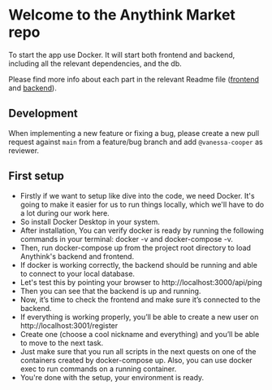 # Welcome to the Anythink Market repo

To start the app use Docker. It will start both frontend and backend, including all the relevant dependencies, and the db.

Please find more info about each part in the relevant Readme file ([frontend](frontend/readme.md) and [backend](backend/README.md)).

## Development

When implementing a new feature or fixing a bug, please create a new pull request against `main` from a feature/bug branch and add `@vanessa-cooper` as reviewer.

## First setup

- Firstly if we want to setup like dive into the code, we need Docker. It's going to make it easier for us to run things locally, which we'll have to do a lot during our work here.
- So install Docker Desktop in your system.
- After installation, You can verify docker is ready by running the following commands in your terminal: docker -v and docker-compose -v.
- Then, run docker-compose up from the project root directory to load Anythink's backend and frontend.
- If docker is working correctly, the backend should be running and able to connect to your local database.
- Let's test this by pointing your browser to http://localhost:3000/api/ping
- Then you can see that the backend is up and running.
-  Now, it’s time to check the frontend and make sure it’s connected to the backend.
- If everything is working properly, you’ll be able to create a new user on http://localhost:3001/register
- Create one (choose a cool nickname and everything) and you’ll be able to move to the next task.
- Just make sure that you run all scripts in the next quests on one of the containers created by docker-compose up.  Also, you can use docker exec to run commands on a running container.
- You're done with the setup, your environment is ready.
